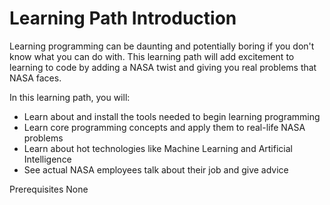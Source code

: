 # Learning Path Introduction

Learning programming can be daunting and potentially boring if you don't know what you can do with. This learning path will add excitement to learning to code by adding a NASA twist and giving you real problems that NASA faces.

In this learning path, you will:

- Learn about and install the tools needed to begin learning programming
- Learn core programming concepts and apply them to real-life NASA problems
- Learn about hot technologies like Machine Learning and Artificial Intelligence
- See actual NASA employees talk about their job and give advice

Prerequisites
None
